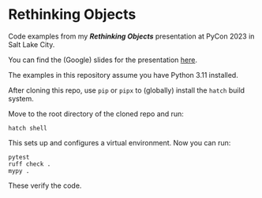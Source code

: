 # Rethinking Objects

Code examples from my ***Rethinking Objects*** presentation at
PyCon 2023 in Salt Lake City.

You can find the (Google) slides for the presentation
[here](https://docs.google.com/presentation/d/1U0Mw4Aaz6mf5KpS-mZqKlK1H2_8JxXO6VF4axk9OPXY/edit?usp=sharing).

The examples in this repository assume you have Python 3.11 installed.

After cloning this repo, use `pip` or `pipx` to (globally) install the `hatch`
build system.

Move to the root directory of the cloned repo and run:

```
hatch shell
```

This sets up and configures a virtual environment. Now you can run:

```
pytest
ruff check .
mypy .
```

These verify the code.

